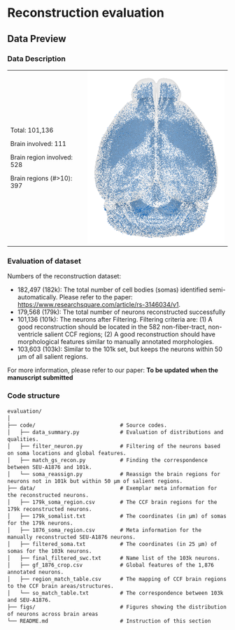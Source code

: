 # Reconstruction evaluation
## Data Preview
### Data Description
<div align="center">
   <table frame=void border=0 cellspacing=1>
      <tr>
         <td>
            <p>Total: 101,136</p>
            <p>Brain involved: 111</p>
            <p>Brain region involved: 528</p>
            <p>Brain regions (#>10): 397</p>
         </td>
         <td>
            <img src="https://github.com/SEU-ALLEN-codebase/BrainParcellation/blob/main/evaluation/figs/soma.png" width=350>
         </td>
      </tr>
   </table>
</div>


### Evaluation of dataset
Numbers of the reconstruction dataset:
- 182,497 (182k): The total number of cell bodies (somas) identified semi-automatically. Please refer to the paper: https://www.researchsquare.com/article/rs-3146034/v1.
- 179,568 (179k): The total number of neurons reconstructed successfully
- 101,136 (101k): The neurons after Filtering. Filtering criteria are: (1) A good reconstruction should be located in the 582 non-fiber-tract, non-ventricle salient CCF regions; (2) A good reconstruction should have morphological features similar to manually annotated morphologies.
- 103,603 (103k): Similar to the 101k set, but keeps the neurons within 50 μm of all salient regions.

For more information, please refer to our paper: **To be updated when the manuscript submitted**

### Code structure
```
evaluation/
│
├── code/                           # Source codes.
│   ├── data_summary.py             # Evaluation of distributions and qualities.
│   ├── filter_neuron.py            # Filtering of the neurons based on soma locations and global features.
│   ├── match_gs_recon.py           # Finding the correspondence between SEU-A1876 and 101k.
│   └── soma_reassign.py            # Reassign the brain regions for neurons not in 101k but within 50 μm of salient regions.
├── data/                           # Exemplar meta information for the reconstructed neurons.
│   ├── 179k_soma_region.csv        # The CCF brain regions for the 179k reconstructed neurons.
│   ├── 179k_somalist.txt           # The coordinates (in μm) of somas for the 179k neurons.
│   ├── 1876_soma_region.csv        # Meta information for the manually reconstructed SEU-A1876 neurons.
│   ├── filtered_soma.txt           # The coordinates (in 25 μm) of somas for the 103k neurons.
│   ├── final_filtered_swc.txt      # Name list of the 103k neurons.
│   ├── gf_1876_crop.csv            # Global features of the 1,876 annotated neurons.
│   ├── region_match_table.csv      # The mapping of CCF brain regions to the CCF brain areas/structures.
│   └── so_match_table.txt          # The correspondence between 103k and SEU-A1876.
├── figs/                           # Figures showing the distribution of neurons across brain areas
└── README.md                       # Instruction of this section
```




